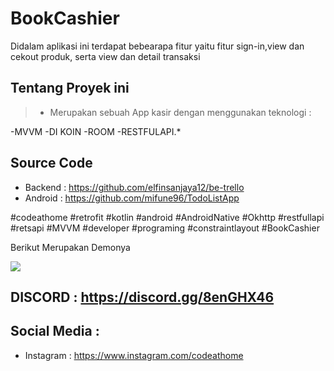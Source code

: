 # BookCashier




Didalam aplikasi ini terdapat bebearapa fitur yaitu fitur sign-in,view dan cekout produk, serta view dan detail transaksi




## Tentang Proyek ini
> * Merupakan sebuah App kasir dengan menggunakan teknologi :

-MVVM
-DI KOIN
-ROOM
-RESTFULAPI.*

## Source Code
- Backend : https://github.com/elfinsanjaya12/be-trello
- Android : https://github.com/mifune96/TodoListApp




#codeathome #retrofit #kotlin #android #AndroidNative #Okhttp #restfullapi #retsapi #MVVM #developer #programing #constraintlayout #BookCashier 

Berikut Merupakan Demonya

![](https://media.giphy.com/media/Kk5fpYPmUFSUgUhorS/giphy.gif)


## DISCORD : https://discord.gg/8enGHX46

## Social Media :
- Instagram : https://www.instagram.com/codeathome
